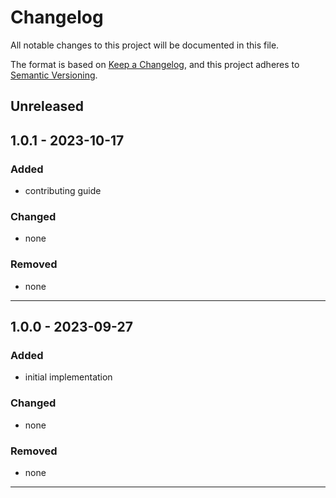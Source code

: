 # Changelog
All notable changes to this project will be documented in this file.

The format is based on [Keep a Changelog](https://keepachangelog.com/en/1.0.0/),
and this project adheres to [Semantic Versioning](https://semver.org/spec/v2.0.0.html).

## Unreleased

## 1.0.1 - 2023-10-17

### Added
- contributing guide

### Changed
- none

### Removed
- none

---

## 1.0.0 - 2023-09-27
### Added
- initial implementation

### Changed
- none

### Removed
- none

---
